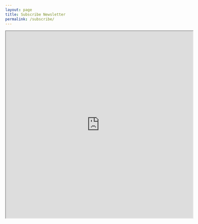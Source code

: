 ```yaml
---
layout: page
title: Subscribe Newsletter
permalink: /subscribe/
---
```


<iframe src="https://cdn.forms-content.sg-form.com/150295d9-8dbd-11ed-819e-96e7fc72fab4" style="width: 600px;height: 600px;" />